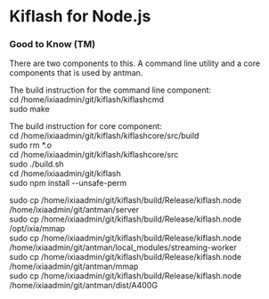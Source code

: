 # Kiflash for Node.js



### Good to Know (TM)

There are two components to this.  A command line utility and a core components that is used by antman.

The build instruction for the command line component:<br />
cd /home/ixiaadmin/git/kiflash/kiflashcmd<br />
sudo make<br />

The build instruction for core component:<br />
cd /home/ixiaadmin/git/kiflash/kiflashcore/src/build<br />
sudo rm *.o<br />
cd /home/ixiaadmin/git/kiflash/kiflashcore/src<br />
sudo ./build.sh<br />
cd /home/ixiaadmin/git/kiflash<br />
sudo npm install --unsafe-perm<br />


sudo cp /home/ixiaadmin/git/kiflash/build/Release/kiflash.node /home/ixiaadmin/git/antman/server<br />
sudo cp /home/ixiaadmin/git/kiflash/build/Release/kiflash.node /opt/ixia/mmap<br />
sudo cp /home/ixiaadmin/git/kiflash/build/Release/kiflash.node /home/ixiaadmin/git/antman/local_modules/streaming-worker<br />
sudo cp /home/ixiaadmin/git/kiflash/build/Release/kiflash.node /home/ixiaadmin/git/antman/mmap<br />
sudo cp /home/ixiaadmin/git/kiflash/build/Release/kiflash.node /home/ixiaadmin/git/antman/dist/A400G<br />
